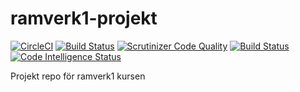 # ramverk1-projekt
[![CircleCI](https://circleci.com/gh/mahm17/ramverk1-projekt.svg?style=svg)](https://circleci.com/gh/mahm17/ramverk1-projekt)
[![Build Status](https://travis-ci.org/mahm17/ramverk1-projekt.svg?branch=master)](https://travis-ci.org/mahm17/ramverk1-projekt)
[![Scrutinizer Code Quality](https://scrutinizer-ci.com/g/mahm17/ramverk1-projekt/badges/quality-score.png?b=master)](https://scrutinizer-ci.com/g/mahm17/ramverk1-projekt/?branch=master)
[![Build Status](https://scrutinizer-ci.com/g/mahm17/ramverk1-projekt/badges/build.png?b=master)](https://scrutinizer-ci.com/g/mahm17/ramverk1-projekt/build-status/master)
[![Code Intelligence Status](https://scrutinizer-ci.com/g/mahm17/ramverk1-projekt/badges/code-intelligence.svg?b=master)](https://scrutinizer-ci.com/code-intelligence)

Projekt repo för ramverk1 kursen
